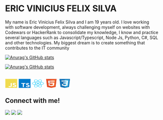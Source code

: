 # ERIC VINICIUS FELIX SILVA

My name is Eric Vinicius Felix Silva and I am 19 years old. I love working with software development, always challenging myself on websites with Codewars or HackerRank to consolidate my knowledge, I know and practice several languages such as Javascript/Typescript, Node Js, Python, C#, SQL and other technologies. My biggest dream is to create something that contributes to the IT community

[![Anurag's GitHub stats](https://github-readme-stats.vercel.app/api?username=Ericvini000&show_icons=true&theme=dracula&include_all_commits=true)](https://github.com/anuraghazra/github-readme-stats)

[![Anurag's GitHub stats](https://github-readme-stats.vercel.app/api/top-langs/?username=Ericvini000&layout=compact&langs_count=8&theme=dracula)](https://github.com/anuraghazra/github-readme-stats)

<div style="display: inline_block"><br>
  <img align="center" alt="Js" height="30" width="40" src="https://raw.githubusercontent.com/devicons/devicon/master/icons/javascript/javascript-plain.svg">
  <img align="center" alt="Ts" height="30" width="40" src="https://raw.githubusercontent.com/devicons/devicon/master/icons/typescript/typescript-plain.svg">
  <img align="center" alt="React" height="30" width="40" src="https://raw.githubusercontent.com/devicons/devicon/master/icons/react/react-original.svg">
  <img align="center" alt="HTML" height="30" width="40" src="https://raw.githubusercontent.com/devicons/devicon/master/icons/html5/html5-original.svg">
  <img align="center" alt="CSS" height="30" width="40" src="https://raw.githubusercontent.com/devicons/devicon/master/icons/css3/css3-original.svg">
</div>
  
  ## Connect with me!
<div> 
  <a href="https://www.instagram.com/_ericvini_/" target="_blank"><img src="https://img.shields.io/badge/-Instagram-%23E4405F?style=for-the-badge&logo=instagram&logoColor=white" target="_blank"></a>
  <a href = "mailto:ericviniciusfelixsilva@gmail.com"><img src="https://img.shields.io/badge/-Gmail-%23333?style=for-the-badge&logo=gmail&logoColor=white" target="blank"></a>
  <a href="https://www.linkedin.com/in/eric-vinicius-felix-silva-457b63249/" target="blank"><img src="https://img.shields.io/badge/-LinkedIn-%230077B5?style=for-the-badge&logo=linkedin&logoColor=white" target="blank"></a> 
  
</div>
